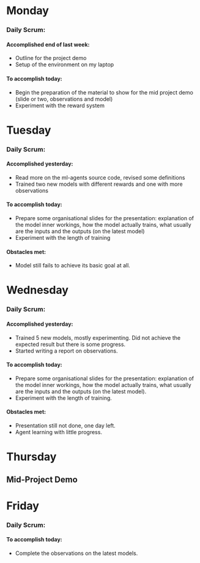 # Monday
### Daily Scrum:
#### Accomplished end of last week:
- Outline for the project demo
- Setup of the environment on my laptop
#### To accomplish today:
- Begin the preparation of the material to show for the mid project demo (slide or two, observations and model)
- Experiment with the reward system

# Tuesday
### Daily Scrum:
#### Accomplished yesterday:
- Read more on the ml-agents source code, revised some definitions
- Trained two new models with different rewards and one with more observations
#### To accomplish today:
- Prepare some organisational slides for the presentation: explanation of the model inner workings, how the model actually trains, what usually are the inputs and the outputs (on the latest model)
- Experiment with the length of training
#### Obstacles met:
- Model still fails to achieve its basic goal at all.
# Wednesday
### Daily Scrum:
#### Accomplished yesterday:
- Trained 5 new models, mostly experimenting. Did not achieve the expected result but there is some progress.
- Started writing a report on observations.
#### To accomplish today:
- Prepare some organisational slides for the presentation: explanation of the model inner workings, how the model actually trains, what usually are the inputs and the outputs (on the latest model).
- Experiment with the length of training.
#### Obstacles met:
- Presentation still not done, one day left.
- Agent learning with little progress.
# Thursday
## Mid-Project Demo
# Friday
### Daily Scrum:
#### To accomplish today:
- Complete the observations on the latest models.
